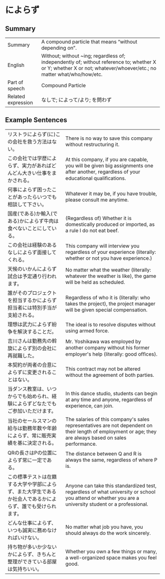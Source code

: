 # によらず

## Summary

<table><tr>   <td>Summary</td>   <td>A compound particle that means “without depending on”.</td></tr><tr>   <td>English</td>   <td>Without; without ~ing; regardless of; independently of; without reference to; whether X or Y; whether X or not; whatever/whoever/etc.; no matter what/who/how/etc.</td></tr><tr>   <td>Part of speech</td>   <td>Compound Particle</td></tr><tr>   <td>Related expression</td>   <td>なしで; によって/より; を問わず</td></tr></table>

## Example Sentences

<table><tr>   <td>リストラによらず(に)この会社を救う方法はない。</td>   <td>There is no way to save this company without restructuring it.</td></tr><tr>   <td>この会社では学歴によらず、実力があればどんどん大きい仕事をまかされる。</td>   <td>At this company, if you are capable, you will be given big assignments one after another, regardless of your educational qualiﬁcations.</td></tr><tr>   <td>何事によらず困ったことがあったらいつでも相談して下さい。</td>   <td>Whatever it may be, if you have trouble, please consult me anytime.</td></tr><tr>   <td>国産(である)か輸入(である)かによらず牛肉は食べないことにしている。</td>   <td>(Regardless of) Whether it is domestically produced or imported, as a rule I do not eat beef.</td></tr><tr>   <td>この会社は経験のあるなしによらず面接してくれる。</td>   <td>This company will interview you regardless of your experience (literally: whether or not you have experience.)</td></tr><tr>   <td>天候のいかんによらず試合は予定通り行われます。</td>   <td>No matter what the weather (literally: whatever the weather is like), the game will be held as scheduled.</td></tr><tr>   <td>誰がそのプロジェクトを担当するかによらず担当者には特別手当が支給される。</td>   <td>Regardless of who it is (literally: who takes the project), the project manager will be given special compensation.</td></tr><tr>   <td>理想は武力によらず紛争を解決することだ。</td>   <td>The ideal is to resolve disputes without using armed force.</td></tr><tr>   <td>吉川さんは勤務先の斡旋によらず別の会社に再就職した。</td>   <td>Mr. Yoshikawa was employed by another company without his former employer's help (literally: good ofﬁces).</td></tr><tr>   <td>本契約が両者の合意によらずに変更されることはない。</td>   <td>This contract may not be altered without the agreement of both parties.</td></tr><tr>   <td>当ダンス教室は、いつからでも始められ、経験によらずどなたでもご参加いただけます。</td>   <td>In this dance studio, students can begin at any time and anyone, regardless of experience, can join.</td></tr><tr>   <td>当社のセールスマンの給与は勤務年数や年齢によらず、常に販売実績を基に決定される。</td>   <td>The salaries of this company's sales representatives are not dependent on their length of employment or age; they are always based on sales performance.</td></tr><tr>   <td>QRの長さはPの位置によらず常に一定である。</td>   <td>The distance between Q and R is always the same, regardless of where P is.</td></tr><tr>   <td>この標準テストは在籍する大学や学部によらず、また大学生であるか社会人であるかによらず、誰でも受けられます。</td>   <td>Anyone can take this standardized test, regardless of what university or school you attend or whether you are a university student or a professional.</td></tr><tr>   <td>どんな仕事によらず、いつも誠実に務めなければいけない。</td>   <td>No matter what job you have, you should always do the work sincerely.</td></tr><tr>   <td>持ち物が多いか少ないかによらず、きちんと整理ができている部屋は気持ちいい。</td>   <td>Whether you own a few things or many, a well-organized space makes you feel good.</td></tr></table>

